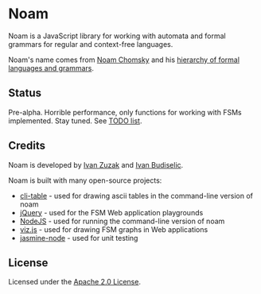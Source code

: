 # Noam

Noam is a JavaScript library for working with automata and formal grammars for regular and context-free languages.

Noam's name comes from [Noam Chomsky](http://en.wikipedia.org/wiki/Noam_Chomsky) and his [hierarchy of formal languages and grammars](http://en.wikipedia.org/wiki/Chomsky_hierarchy).

## Status

Pre-alpha. 
Horrible performance, only functions for working with FSMs implemented.
Stay tuned.
See [TODO list](https://github.com/izuzak/noam/blob/master/TODO.md).

## Credits

Noam is developed by [Ivan Zuzak](http://ivanzuzak.info) and [Ivan Budiselic](https://github.com/ibudiselic).

Noam is built with many open-source projects:
* [cli-table](https://github.com/LearnBoost/cli-table) - used for drawing ascii tables in the command-line version of noam
* [jQuery](http://jquery.com/) - used for the FSM Web application playgrounds
* [NodeJS](http://nodejs.org/) - used for running the command-line version of noam
* [viz.js](https://github.com/mdaines/viz.js) - used for drawing FSM graphs in Web applications
* [jasmine-node](https://github.com/mhevery/jasmine-node) - used for unit testing

## License

Licensed under the [Apache 2.0 License](https://github.com/izuzak/noam/blob/master/LICENSE.md).